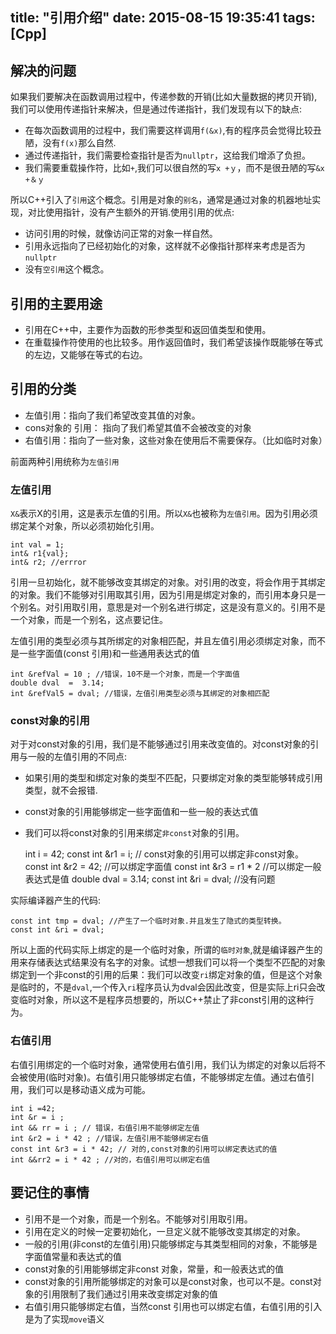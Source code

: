 title: "引用介绍"
date: 2015-08-15 19:35:41
tags: [Cpp]
---

## 解决的问题
如果我们要解决在函数调用过程中，传递参数的开销(比如大量数据的拷贝开销),我们可以使用传递指针来解决，但是通过传递指针，我们发现有以下的缺点:

* 在每次函数调用的过程中，我们需要这样调用`f(&x)`,有的程序员会觉得比较丑陋，没有`f(x)`那么自然.
* 通过传递指针，我们需要检查指针是否为`nullptr`，这给我们增添了负担。
* 我们需要重载操作符，比如`+`,我们可以很自然的写`x +ｙ`，而不是很丑陋的写`&x +＆ｙ`

所以C++引入了`引用`这个概念。引用是对象的`别名`，通常是通过对象的机器地址实现，对比使用指针，没有产生额外的开销.使用引用的优点:

* 访问引用的时候，就像访问正常的对象一样自然。
* 引用永远指向了已经初始化的对象，这样就不必像指针那样来考虑是否为`nullptr`
* 没有`空引用`这个概念。

## 引用的主要用途
* 引用在C++中，主要作为函数的形参类型和返回值类型和使用。
* 在重载操作符使用的也比较多。用作返回值时，我们希望该操作既能够在等式的左边，又能够在等式的右边。


## 引用的分类
* 左值引用：指向了我们希望改变其值的对象。
* cons对象的 引用： 指向了我们希望其值不会被改变的对象
* 右值引用：指向了一些对象，这些对象在使用后不需要保存。（比如临时对象）


前面两种引用统称为`左值引用`

### 左值引用

`X&`表示X的引用，这是表示左值的引用。所以`X&`也被称为`左值引用`。因为引用必须绑定某个对象，所以必须初始化引用。

	 
	int val = 1;
	int& r1{val};
	int& r2; //errror
	 
引用一旦初始化，就不能够改变其绑定的对象。对引用的改变，将会作用于其绑定的对象。我们不能够对引用取其引用，因为引用是绑定对象的，而引用本身只是一个别名。对引用取引用，意思是对一个别名进行绑定，这是没有意义的。引用不是一个对象，而是一个别名，这点要记住。

左值引用的类型必须与其所绑定的对象相匹配，并且左值引用必须绑定对象，而不是一些字面值(const 引用)和一些通用表达式的值
 
	int &refVal = 10 ; //错误，10不是一个对象，而是一个字面值
	double dval  =  3.14;
	int &refVal5 = dval; //错误，左值引用类型必须与其绑定的对象相匹配
	 


###  const对象的引用
对于对const对象的引用，我们是不能够通过引用来改变值的。对const对象的引用与一般的左值引用的不同点:

* 如果引用的类型和绑定对象的类型不匹配，只要绑定对象的类型能够转成引用类型，就不会报错.
* const对象的引用能够绑定一些字面值和一些一般的表达式值
* 我们可以将const对象的引用来绑定`非const`对象的引用。


	
	int i = 42;
	const int   &r1 = i; // const对象的引用可以绑定非const对象。
	const int &r2 = 42; //可以绑定字面值
	const int &r3  = r1 * 2 //可以绑定一般表达式是值
	double dval = 3.14;
	const int &ri = dval; //没有问题
	 
实际编译器产生的代码:

	const int tmp = dval; //产生了一个临时对象.并且发生了隐式的类型转换。
	const int &ri = dval;
	 
所以上面的代码实际上绑定的是一个临时对象，所谓的`临时对象`,就是编译器产生的用来存储表达式结果没有名字的对象。试想一想我们可以将一个类型不匹配的对象绑定到一个非const的引用的后果：我们可以改变`ri`绑定对象的值，但是这个对象是临时的，不是`dval`,一个传入`ri`程序员认为dval会因此改变，但是实际上ri只会改变临时对象，所以这不是程序员想要的，所以C++禁止了非const引用的这种行为。


### 右值引用
右值引用绑定的一个临时对象，通常使用右值引用，我们认为绑定的对象以后将不会被使用(临时对象)。右值引用只能够绑定右值，不能够绑定左值。通过右值引用，我们可以是移动语义成为可能。

	 
	int i =42;
	int &r = i ; 
	int && rr = i ; // 错误，右值引用不能够绑定左值
	int &r2 = i * 42 ; //错误，左值引用不能够绑定右值
	const int &r3 = i * 42; // 对的,const对象的引用可以绑定表达式的值
	int &&rr2 = i * 42 ; //对的，右值引用可以绑定右值
 


## 要记住的事情

* 引用不是一个对象，而是一个别名。不能够对引用取引用。
* 引用在定义的时候一定要初始化，一旦定义就不能够改变其绑定的对象。
* 一般的引用(非const的左值引用)只能够绑定与其类型相同的对象，不能够是字面值常量和表达式的值
* const对象的引用能够绑定非const 对象，常量，和一般表达式的值
* const对象的引用所能够绑定的对象可以是const对象，也可以不是。const对象的引用限制了我们通过引用来改变绑定对象的值
* 右值引用只能够绑定右值，当然const 引用也可以绑定右值，右值引用的引入是为了实现`move`语义








